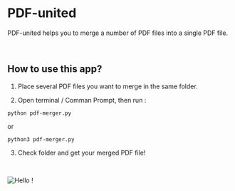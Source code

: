 # PDF-united

PDF-united helps you to merge a number of PDF files into a single PDF file.

<br />

## How to use this app?

1) Place several PDF files you want to merge in the same folder.

2) Open terminal / Comman Prompt, then run :

```
python pdf-merger.py
``` 

or

```
python3 pdf-merger.py
```

3) Check folder and get your merged PDF file!

<br />

![Hello !](https://api.visitorbadge.io/api/VisitorHit?user=kevinadhiguna&repo=PDF-united&label=thanks%20for%20dropping%20in%20!&labelColor=%23000000&countColor=%23FFFFFF)
